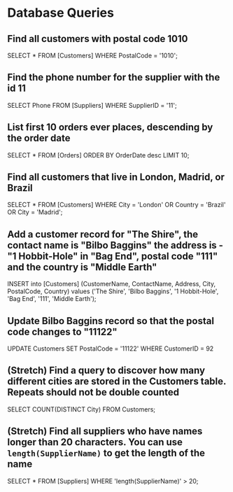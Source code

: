 # Database Queries

## Find all customers with postal code 1010

SELECT 
    * 
FROM 
    [Customers] 
WHERE 
    PostalCode = '1010';

## Find the phone number for the supplier with the id 11

SELECT 
    Phone 
FROM 
    [Suppliers] 
WHERE
    SupplierID = '11';

## List first 10 orders ever places, descending by the order date

SELECT
     * 
FROM 
    [Orders]
ORDER BY
     OrderDate desc 
LIMIT
     10;

## Find all customers that live in London, Madrid, or Brazil

SELECT
     *
FROM
 [Customers] 
WHERE
     City = 'London' 
OR   Country = 'Brazil' 
OR   City = 'Madrid'; 

## Add a customer record for "The Shire", the contact name is "Bilbo Baggins" the address is -"1 Hobbit-Hole" in "Bag End", postal code "111" and the country is "Middle Earth"

INSERT
	into [Customers]
    (CustomerName, ContactName, Address, City, PostalCode, Country) 
    values
    ('The Shire', 'Bilbo Baggins', '1 Hobbit-Hole', 'Bag End', '111', 'Middle Earth');

## Update Bilbo Baggins record so that the postal code changes to "11122"

UPDATE
    Customers
SET 
    PostalCode = '11122'
WHERE 
    CustomerID = 92

## (Stretch) Find a query to discover how many different cities are stored in the Customers table. Repeats should not be double counted

SELECT 
COUNT(DISTINCT City)
FROM Customers;

## (Stretch) Find all suppliers who have names longer than 20 characters. You can use `length(SupplierName)` to get the length of the name

SELECT 
    * 
FROM
 [Suppliers] 
WHERE
 'length(SupplierName)' > 20; 